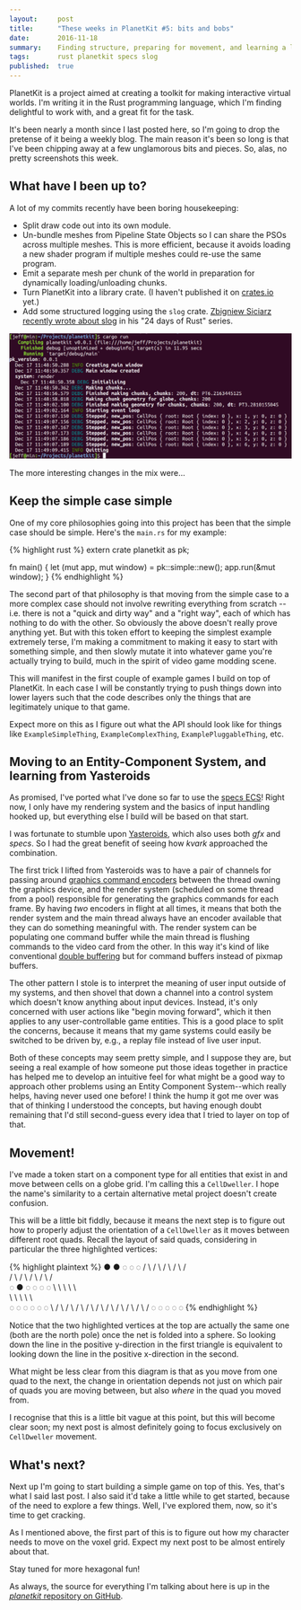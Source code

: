 ```yaml
---
layout:     post
title:      "These weeks in PlanetKit #5: bits and bobs"
date:       2016-11-18
summary:    Finding structure, preparing for movement, and learning a lot from Yasteroids.
tags:       rust planetkit specs slog
published:  true
---
```


PlanetKit is a project aimed at creating a toolkit for making interactive virtual worlds. I'm writing it in the Rust programming language, which I'm finding delightful to work with, and a great fit for the task.

It's been nearly a month since I last posted here, so I'm going to drop the pretense of it being a weekly blog. The main reason it's been so long is that I've been chipping away at a few unglamorous bits and pieces. So, alas, no pretty screenshots this week.


## What have I been up to?

A lot of my commits recently have been boring housekeeping:

- Split draw code out into its own module.
- Un-bundle meshes from Pipeline State Objects so I can share the PSOs across multiple meshes. This is more efficient, because it avoids loading a new shader program if multiple meshes could re-use the same program.
- Emit a separate mesh per chunk of the world in preparation for dynamically loading/unloading chunks.
- Turn PlanetKit into a library crate. (I haven't published it on [crates.io](https://crates.io) yet.)
- Add some structured logging using the `slog` crate. [Zbigniew Siciarz recently wrote about slog](https://siciarz.net/24-days-rust-structured-logging/) in his "24 days of Rust" series.

![Structured logging using slog](/images/these-weeks-5/slog-output.png)

The more interesting changes in the mix were...

## Keep the simple case simple

One of my core philosophies going into this project has been that the simple case should be simple. Here's the `main.rs` for my example:

{% highlight rust %}
extern crate planetkit as pk;

fn main() {
    let (mut app, mut window) = pk::simple::new();
    app.run(&mut window);
}
{% endhighlight %}

The second part of that philosophy is that moving from the simple case to a more complex case should not involve rewriting everything from scratch -- i.e. there is not a "quick and dirty way" and a "right way", each of which has nothing to do with the other. So obviously the above doesn't really prove anything yet. But with this token effort to keeping the simplest example extremely terse, I'm making a commitment to making it easy to start with something simple, and then slowly mutate it into whatever game you're actually trying to build, much in the spirit of video game modding scene.

This will manifest in the first couple of example games I build on top of PlanetKit. In each case I will be constantly trying to push things down into lower layers such that the code describes only the things that are legitimately unique to that game.

Expect more on this as I figure out what the API should look like for things like `ExampleSimpleThing`, `ExampleComplexThing`, `ExamplePluggableThing`, etc.


## Moving to an Entity-Component System, and learning from Yasteroids

As promised, I've ported what I've done so far to use the [specs ECS](https://github.com/slide-rs/specs)! Right now, I only have my rendering system and the basics of input handling hooked up, but everything else I build will be based on that start.

I was fortunate to stumble upon [Yasteroids](https://github.com/kvark/yasteroids), which also uses both _gfx_ and _specs_. So I had the great benefit of seeing how _kvark_ approached the combination.

The first trick I lifted from Yasteroids was to have a pair of channels for passing around [graphics command encoders](https://docs.rs/gfx/0.12.1/gfx/struct.Encoder.html) between the thread owning the graphics device, and the render system (scheduled on some thread from a pool) responsible for generating the graphics commands for each frame. By having _two_ encoders in flight at all times, it means that both the render system and the main thread always have an encoder available that they can do something meaningful with. The render system can be populating one command buffer while the main thread is flushing commands to the video card from the other. In this way it's kind of like conventional [double buffering](https://en.wikipedia.org/wiki/Multiple_buffering) but for command buffers instead of pixmap buffers.

The other pattern I stole is to interpret the meaning of user input outside of my systems, and then shovel that down a channel into a control system which doesn't know anything about input devices. Instead, it's only concerned with user actions like "begin moving forward", which it then applies to any user-controllable game entities. This is a good place to split the concerns, because it means that my game systems could easily be switched to be driven by, e.g., a replay file instead of live user input.

Both of these concepts may seem pretty simple, and I suppose they are, but seeing a real example of how someone put those ideas together in practice has helped me to develop an intuitive feel for what might be a good way to approach other problems using an Entity Component System--which really helps, having never used one before! I think the hump it got me over was that of thinking I understood the concepts, but having enough doubt remaining that I'd still second-guess every idea that I tried to layer on top of that.


## Movement!

I've made a token start on a component type for all entities that exist in and move between cells on a globe grid. I'm calling this a `CellDweller`. I hope the name's similarity to a certain alternative metal project doesn't create confusion.

This will be a little bit fiddly, because it means the next step is to figure out how to properly adjust the orientation of a `CellDweller` as it moves between different root quads. Recall the layout of said quads, considering in particular the three highlighted vertices:

{% highlight plaintext %}
     ●     ●     ◌     ◌     ◌
    / \   / \   / \   / \   / \
   /   \ /   \ /   \ /   \ /   \
  ◌     ●     ◌     ◌     ◌     ◌
   \     \     \     \     \     \
    \     \     \     \     \     \
     ◌     ◌     ◌     ◌     ◌     ◌
      \   / \   / \   / \   / \   /
       \ /   \ /   \ /   \ /   \ /
        ◌     ◌     ◌     ◌     ◌
{% endhighlight %}

Notice that the two highlighted vertices at the top are actually the same one (both are the north pole) once the net is folded into a sphere. So looking down the line in the positive y-direction in the first triangle is equivalent to looking down the line in the positive x-direction in the second.

What might be less clear from this diagram is that as you move from one quad to the next, the change in orientation depends not just on which pair of quads you are moving between, but also _where_ in the quad you moved from.

I recognise that this is a little bit vague at this point, but this will become clear soon; my next post is almost definitely going to focus exclusively on `CellDweller` movement.


## What's next?

Next up I'm going to start building a simple game on top of this. Yes, that's what I said last post. I also said it'd take a little while to get started, because of the need to explore a few things. Well, I've explored them, now, so it's time to get cracking.

As I mentioned above, the first part of this is to figure out how my character needs to move on the voxel grid. Expect my next post to be almost entirely about that.

Stay tuned for more hexagonal fun!

As always, the source for everything I'm talking about here is up in the [_planetkit_ repository on GitHub](https://github.com/jeffparsons/planetkit).
